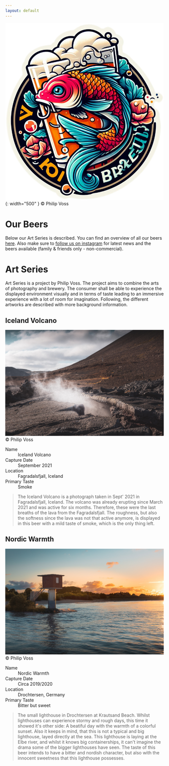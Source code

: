 ```yaml
---
layout: default
---
```


![Koi Braeu](/thumbnail.png){: width="500" }
&copy; Philip Voss

# Our Beers
Below our Art Series is described. You can find an overview of all our beers [here](./all-beers.html). Also make sure to [follow us on instagram](https://www.instagram.com/koi_braeu/) for latest news and the beers available (family & friends only - non-commercial).

# Art Series
Art Series is a project by Philip Voss. The project aims to combine the arts of photography and brewery. The consumer shall be able to experience the displayed environment visually and in terms of taste leading to an immersive experience with a lot of room for imagination. Following, the different artworks are described with more background information.

## Iceland Volcano 
![Iceland Volcano](/iceland_volcano.jpg)
&copy; Philip Voss

<dl>
<dt>Name</dt>
<dd>Iceland Volcano</dd>
<dt>Capture Date</dt>
<dd>September 2021</dd>
<dt>Location</dt>
<dd>Fagradalsfjall, Iceland</dd>
<dt>Primary Taste</dt>
<dd>Smoke</dd>
</dl>

> The Iceland Volcano is a photograph taken in Sept' 2021 in Fagradalsfjall, Iceland.
> The volcano was already erupting since March 2021 and was active for six months.
> Therefore, these were the last breaths of the lava from the Fagradalsfjall. 
> The roughness, but also the softness since the lava was not that active anymore, is displayed in this beer
> with a mild taste of smoke, which is the only thing left.

## Nordic Warmth
![Nordic Warmth](/nordic_warmth.jpg)
&copy; Philip Voss

<dl>
<dt>Name</dt>
<dd>Nordic Warmth</dd>
<dt>Capture Date</dt>
<dd>Circa 2019/2020</dd>
<dt>Location</dt>
<dd>Drochtersen, Germany</dd>
<dt>Primary Taste</dt>
<dd>Bitter but sweet</dd>
</dl>

> The small lighthouse in Drochtersen at Krautsand Beach. 
> Whilst lighthouses can experience stormy and rough days, this time it showed it's other side:
> A beatiful day with the warmth of a colorful sunset. Also it keeps in mind, that this is not 
> a typical and big lighthouse, layed directly at the sea. This lighthouse is laying
> at the Elbe river, and whilst it knows big containerships, it can't imagine the drama some of 
> the bigger lighthouses have seen.
> The taste of this beer intends to have a bitter and nordish character, but also with the innocent sweetness that this lighthouse possesses.
